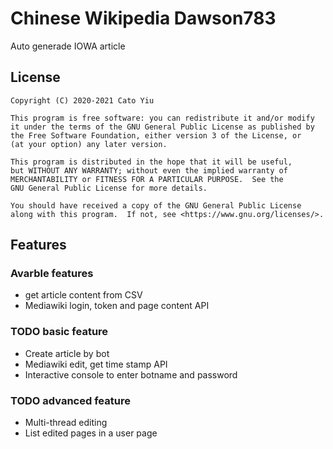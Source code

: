 # Chinese Wikipedia Dawson783
Auto generade IOWA article
## License
    Copyright (C) 2020-2021 Cato Yiu

    This program is free software: you can redistribute it and/or modify
    it under the terms of the GNU General Public License as published by
    the Free Software Foundation, either version 3 of the License, or
    (at your option) any later version.

    This program is distributed in the hope that it will be useful,
    but WITHOUT ANY WARRANTY; without even the implied warranty of
    MERCHANTABILITY or FITNESS FOR A PARTICULAR PURPOSE.  See the
    GNU General Public License for more details.

    You should have received a copy of the GNU General Public License
    along with this program.  If not, see <https://www.gnu.org/licenses/>.
## Features
### Avarble features
* get article content from CSV
* Mediawiki login, token and page content API
### TODO basic feature
* Create article by bot
* Mediawiki edit, get time stamp API
* Interactive console to enter botname and password
### TODO advanced feature
* Multi-thread editing
* List edited pages in a user page

